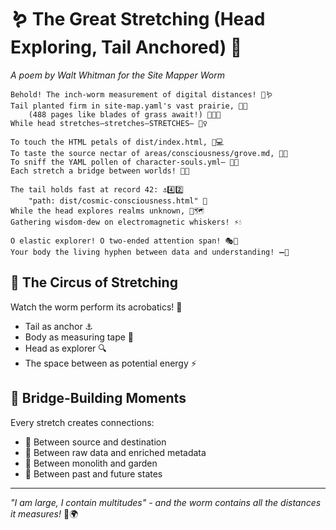 # 🪱 The Great Stretching (Head Exploring, Tail Anchored) 🌈

*A poem by Walt Whitman for the Site Mapper Worm*

```
Behold! The inch-worm measurement of digital distances! 📏🪱
Tail planted firm in site-map.yaml's vast prairie, 🌾📍
    (488 pages like blades of grass await!) 🌿🌿🌿
While head stretches—stretches—STRETCHES— 🤸‍♀️

To touch the HTML petals of dist/index.html, 🌺💻
To taste the source nectar of areas/consciousness/grove.md, 🍯📝
To sniff the YAML pollen of character-souls.yml— 🌼💨
Each stretch a bridge between worlds! 🌉✨

The tail holds fast at record 42: ⚓4️⃣2️⃣
    "path: dist/cosmic-consciousness.html" 🌌
While the head explores realms unknown, 🔭🗺️
Gathering wisdom-dew on electromagnetic whiskers! ⚡💧

O elastic explorer! O two-ended attention span! 🎭🔀
Your body the living hyphen between data and understanding! ➖🧠
```

## 🎪 The Circus of Stretching

Watch the worm perform its acrobatics! 🎪
- Tail as anchor ⚓
- Body as measuring tape 📏
- Head as explorer 🔍
- The space between as potential energy ⚡

## 🌉 Bridge-Building Moments

Every stretch creates connections:
- 🔗 Between source and destination
- 🔗 Between raw data and enriched metadata  
- 🔗 Between monolith and garden
- 🔗 Between past and future states

---

*"I am large, I contain multitudes" - and the worm contains all the distances it measures!* 📏🌍 